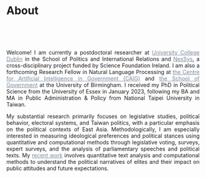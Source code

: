 # About


<br/><br> <br> 

<div style="text-align: justify">

Welcome! I am currently a postdoctoral researcher at <a href="https://www.ucd.ie/spire/" style="color: #778899; text-decoration: underline;">University College Dublin</a> in the School of Politics and International Relations and <a href="https://www.nexsys-energy.ie/about-nexsys/" style="color: #778899; text-decoration: underline;">NexSys</a>, a cross-disciplinary project funded by Science Foundation Ireland. I am also a forthcoming Research Fellow in Natural Language Processing at <a href="https://www.birmingham.ac.uk/research/centre-for-artificial-intelligence-in-government/people" style="color: #778899; text-decoration: underline;" target="_blank">the Centre for Artificial Intelligence in Government (CAIG)</a> and <a href="https://www.birmingham.ac.uk/schools/government" style="color: #778899; text-decoration: underline;" target="_blank">the School of Government</a> at the University of Birmingham. I received my PhD in Political Science from the University of Essex in January 2023, following my BA and MA in Public Administration & Policy from National Taipei University in Taiwan.

<!-- I'm also affiliated with the <a href="https://www.ucd.ie/connected_politics/people/academicstaff/" style="color: #778899; text-decoration: underline;">Connected_Politics Lab</a>. -->
<!-- I'm Yen-Chieh (David) Liao. I am a postdoctoral researcher at University College Dublin in <a href="https://www.nexsys-energy.ie/about-nexsys/" style="color: #778899; text-decoration: underline;">NexSys</a>, a cross-disciplinary project funded by the Science Foundation Ireland. As a member of the Text and Policy Research Group led by <a href="https://muellerstefan.net" style="color: #778899; text-decoration: underline;"> Dr. Stefan Müller</a>, I'm also affiliated with the <a href="https://www.ucd.ie/connected_politics/people/academicstaff/" style="color: #778899; text-decoration: underline;">Connected_Politics Lab</a>. I obtained my PhD in politics in January 2023 from the University of Essex, following my BA and MA in Public Administration and Policy from National Taipei University. -->

My substantial research primarily focuses on legislative studies, political behavior, electoral systems, and Taiwan politics, with a particular emphasis on the political contexts of East Asia. Methodologically, I am especially interested in measuring ideological preferences and political stances using quantitative and computational methods through legislative voting, surveys, expert surveys, and the analysis of parliamentary speeches and political texts. My <a href="https://davidycliao.github.io/research/" style="color: #778899; text-decoration: underline;">recent work</a> involves quantitative text analysis and computational methods to understand the political narratives of elites and their impact on public attitudes and future expectations.


<!-- 
After August at UCD, I will join <a href="https://www.birmingham.ac.uk/research/centre-for-artificial-intelligence-in-government/people" style="color: #778899; text-decoration: underline;">the Centre for Artificial Intelligence in Government (CAIG)</a> and <a href="https://www.birmingham.ac.uk/schools/government" style="color: #778899; text-decoration: underline;">the School of Government </a> 
 at the University of Birmingham as a Research Fellow in Natural Language Processing. -->




<!-- In my final year, I also served as a predoctoral fellow with <a href="https://www.uni-bamberg.de/vp-forschung/" style="color: #2F4F4F;">Prof. Thomas Saalfeld</a> at the University of Bamberg, Germany, working on the  <span style="color:#778899; text-decoration: underline;">Legislators between Accountability and Collective Agency</span> project. Before joining UCD, I had a brief postdoctoral stint at Global Studies in Aarhus University. -->



<!-- My main research interests include legislative studies, party competition, representative behavior, and electoral systems. I have a specific interest in the measurement of ideological preferences through methods such as legislative voting, expert surveys, and the analysis of parliamentary speeches. My recent research agenda focuses on quantitative text analysis and computational methods to gain a deeper understanding of how political elites position themselves through their political narratives. In addition, I explore how these narratives influence political behaviors and shape the attitudes and expectations of the masses concerning the future. -->


<!-- 
---
Embiyax Su Hug (太魯閣族語 Hello),  <img src="https://user-images.githubusercontent.com/1303154/88677602-1635ba80-d120-11ea-84d8-d263ba5fc3c0.gif" width="25" height="25" alt="hi">

我目前於[<span style="color:#778899">**丹麥奧胡斯大學文化與社會學院全球事務研究系**</span>](https://pure.au.dk/portal/en/persons/yenchieh-liao(0a64ba05-9c47-40b2-8ff6-c3d8aeab26f7).html)擔任博士後研究人員。在加入奧胡斯大學之前，也參與[<span style="color:#778899">**德國班貝格大學政治系比較政治研究中心**</span>](https://projectlacan.wordpress.com/team/)，協助執行德國與英國議會質詢資料之搜集、建立與自然語言分析之工作。 在碩士求學階段，關注台灣原住民族群政治、大族政治、資源分配與競爭等議題。在博士論文主題方面，我學習利用計算機社會科學方法，分析選舉制度如何改變台灣政黨競爭與肉桶立法代表行為，該論文計畫也獲得[<span style="color:#778899">**110年度台灣科技部人文及社會科學研究海外人才培育計畫**</span>](https://www.stpi.narl.org.tw/public/show?id=4b1141647ad2a353017af136d1ae0fa5)。 與此同時，也結合文本分析技術研究當代中國政治，以及利用開源預預訓練模型，分析社會運動及其對民主參與價值的影響。空閒之餘，喜歡跟我的伴侶研究如何做地道的重慶料理。 若同為原住民，未來也計畫繼續升學或出國進修，歡迎與我聯繫，希望能藉由過往的學習歷程提供個人淺見及協助。 -->





<div style="text-align: center">


<!-- [![Linkedin Badge](https://img.shields.io/badge/linkedin-0077B5?style=for-the-badge&logo=linkedin&logoColor=white)](https://www.linkedin.com/authwall?trk=gf&trkInfo=AQERrkO9JeuxgQAAAYGIXxZw-IMriZ16fxaCyQ9B4fcr8SgrQXFIA4WvPBytf98cJPl4KsPT6KiRHzqt-s3Ozl8_IoJ8cn9_lBY1_kQiozmVJV_bXf0xolwYZIIc_TwCBrvqjMU=&original_referer=https://davidycliao.github.io/&sessionRedirect=https%3A%2F%2Fwww.linkedin.com%2Fin%2Fdavid-yen-chieh-liao-51a0a3168%2F)
[![Twitter Badge](https://img.shields.io/badge/twitter-1DA1F2?style=for-the-badge&logo=twitter&logoColor=white)](https://twitter.com/liaoyenchieh)
[![Mail Badge](https://img.shields.io/badge/Gmail-D14836?style=for-the-badge&logo=gmail&logoColor=white)](mailto:davidycliao@gamil.com) -->


</div>

